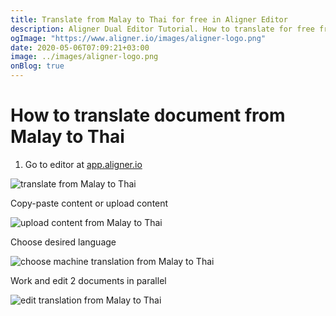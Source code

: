 ```yaml
---
title: Translate from Malay to Thai for free in Aligner Editor
description: Aligner Dual Editor Tutorial. How to translate for free from Malay to Thai. Aligner is multilingual document management platform. 
ogImage: "https://www.aligner.io/images/aligner-logo.png"
date: 2020-05-06T07:09:21+03:00
image: ../images/aligner-logo.png
onBlog: true
---
```


# How to translate document from Malay to Thai

1. Go to editor at [app.aligner.io](https://app.aligner.io "Aligner App web page")

![translate from Malay to Thai](../aligner-blank-editor.png "translate from Malay to Thai")

Copy-paste content or upload content

![upload content from Malay to Thai](../aligner-uploaded-document.png "upload content from Malay to Thai")

Choose desired language

![choose machine translation from Malay to Thai](../aligner-language-dropdown.png "choose machine translation from Malay to Thai")

Work and edit 2 documents in parallel

![edit translation from Malay to Thai](../aligner-double-sitded-editor.png "edit translation from Malay to Thai")

